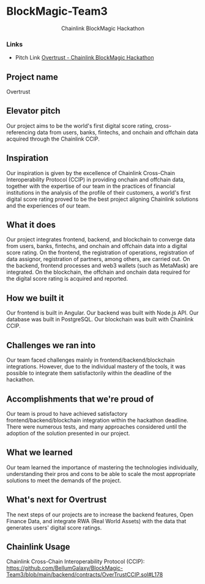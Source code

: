 # BlockMagic-Team3

<p align="center"> Chainlink BlockMagic Hackathon </p>

### Links
- Pitch Link [Overtrust - Chainlink BlockMagic Hackathon](https://youtu.be/KIor0I9amyM)

## Project name
Overtrust

## Elevator pitch
Our project aims to be the world's first digital score rating, cross-referencing data from users, banks, fintechs, and onchain and offchain data acquired through the Chainlink CCIP.

## Inspiration
Our inspiration is given by the excellence of Chainlink Cross-Chain Interoperability Protocol (CCIP) in providing onchain and offchain data, together with the expertise of our team in the practices of financial institutions in the analysis of the profile of their customers, a world's first digital score rating proved to be the best project aligning Chainlink solutions and the experiences of our team.

## What it does
Our project integrates frontend, backend, and blockchain to converge data from users, banks, fintechs, and onchain and offchain data into a digital score rating. On the frontend, the registration of operations, registration of data assignor, registration of partners, among others, are carried out. On the backend, frontend processes and web3 wallets (such as MetaMask) are integrated. On the blockchain, the offchain and onchain data required for the digital score rating is acquired and reported.

## How we built it
Our frontend is built in Angular. Our backend was built with Node.js API. Our database was built in PostgreSQL. Our blockchain was built with Chainlink CCIP.

## Challenges we ran into
Our team faced challenges mainly in frontend/backend/blockchain integrations. However, due to the individual mastery of the tools, it was possible to integrate them satisfactorily within the deadline of the hackathon.

## Accomplishments that we're proud of
Our team is proud to have achieved satisfactory frontend/backend/blockchain integration within the hackathon deadline. There were numerous tests, and many approaches considered until the adoption of the solution presented in our project.

## What we learned
Our team learned the importance of mastering the technologies individually, understanding their pros and cons to be able to scale the most appropriate solutions to meet the demands of the project.

## What's next for Overtrust
The next steps of our projects are to increase the backend features, Open Finance Data, and integrate RWA (Real World Assets) with the data that generates users' digital score ratings.

## Chainlink Usage
Chainlink Cross-Chain Interoperability Protocol (CCIP): https://github.com/BellumGalaxy/BlockMagic-Team3/blob/main/backend/contracts/OverTrustCCIP.sol#L178
